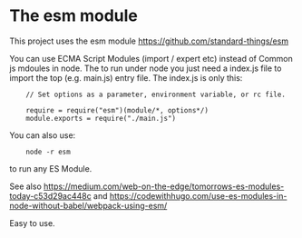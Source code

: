 # The esm module
This project uses the esm module 
https://github.com/standard-things/esm

You can use ECMA Script Modules (import / expert etc) instead of Common js mdoules in node.
The to run under node you just need a index.js file to import the top (e.g. main.js) entry file.
The index.js is only this:
``` 
    // Set options as a parameter, environment variable, or rc file.
```

``` 
    require = require("esm")(module/*, options*/)
    module.exports = require("./main.js")
```



You can also use: 
``` 
    node -r esm 
```
to run any ES Module.

See also https://medium.com/web-on-the-edge/tomorrows-es-modules-today-c53d29ac448c
and https://codewithhugo.com/use-es-modules-in-node-without-babel/webpack-using-esm/

Easy to use.
